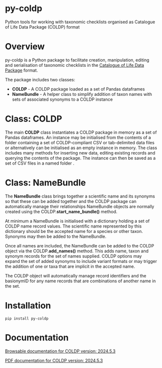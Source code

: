 # py-coldp
 Python tools for working with taxonomic checklists organised as Catalogue of Life Data Package (COLDP) format

# Overview
py-coldp is a Python package to facilitate creation, manipulation, editing and serialisation of taxonomic checklists in the [Catalogue of Life Data Package](https://github.com/CatalogueOfLife/coldp ) format.

The package includes two classes:
* **COLDP** - A COLDP package loaded as a set of Pandas dataframes
* **NameBundle** - A helper class to simplify addition of taxon names with sets of associated synonyms to a COLDP instance

# Class: COLDP
The main **COLDP** class instantiates a COLDP package in memory as a set of Pandas dataframes. An instance may be initialised from the contents of a folder containing a set of COLDP-compliant CSV or tab-delimited data files or alternatively can be initialised as an empty instance in memory. The class includes many methods for inserting new data, editing existing records and querying the contents of the package. The instance can then be saved as a set of CSV files in a named folder .

# Class: NameBundle

The **NameBundle** class brings together a scientific name and its synonyms so that these can be added together and the COLDP package can automatically manage their relationships NameBundle objects are normally created using the COLDP.**start_name_bundle()** method. 

At minimum a NameBundle is initialised with a dictionary holding a set of COLDP name record values. The scientific name represented by this dictionary should be the accepted name for a species or other taxon. Synonyms may then be added to the NameBundle. 

Once all names are included, the NameBundle can be added to the COLDP object via the COLDP.**add_names()** method. This adds name, taxon and synonym records for the set of names supplied. COLDP options may expand the set of added synonyms to include variant formats or may trigger the addition of one or taxa that are implicit in the accepted name. 

The COLDP object will automatically manage record identifiers and the basionymID for any name records that are combinations of another name in the set.

# Installation
```console
pip install py-coldp
```

# Documentation
[Browsable documentation for COLDP version: 2024.5.3](https://html-preview.github.io/?url=https://github.com/dhobern/py-coldp/blob/main/docs/build/html/index.html)

[PDF documentation for COLDP version: 2024.5.3](https://github.com/dhobern/py-coldp/blob/main/docs/build/simplepdf/COLDP.pdf)

